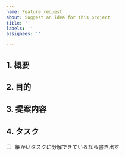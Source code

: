 ```yaml
---
name: Feature request
about: Suggest an idea for this project
title: ''
labels: ''
assignees: ''

---
```


<!-- 要望のテンプレート -->
## 1. 概要
## 2. 目的
## 3. 提案内容
## 4. タスク
- [ ] 細かいタスクに分解できているなら書き出す
